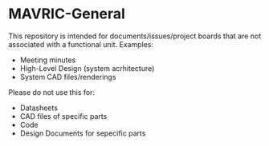 # MAVRIC-General
This repository is intended for documents/issues/project boards that are not associated with a functional unit.
Examples:
 - Meeting minutes
 - High-Level Design (system acrhitecture)
 - System CAD files/renderings

Please do not use this for:
 - Datasheets
 - CAD files of specific parts
 - Code
 - Design Documents for sepecific parts
